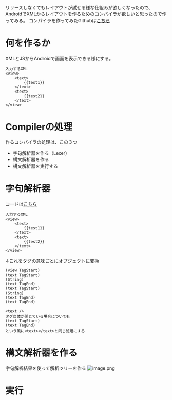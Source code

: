 リリースしなくてもレイアウトが試せる様な仕組みが欲しくなったので、AndroidでXMLからレイアウトを作るためのコンパイラが欲しいと思ったので作ってみる。
コンパイラを作ってみたGithubは[こちら](https://github.com/monar03/LayoutJSEngine)

# 何を作るか
XMLとJSからAndroidで画面を表示できる様にする。

```
入力するXML
<view>
    <text>
        {{test1}}
    </text>
    <text>
        {{test2}}
    </text>
</view>
```

# Compilerの処理
作るコンパイラの処理は、この３つ
* 字句解析器を作る（Lexer）
* 構文解析器を作る
* 構文解析器を実行する

# 字句解析器
コードは[こちら](https://github.com/monar03/LayoutCompiler/blob/master/src/jp/aquagear/layout/compiler/render/lexer/Lexer.java)

```
入力するXML
<view>
    <text>
        {{test1}}
    </text>
    <text>
        {{test2}}
    </text>
</view>
```
↓これをタグの意味ごとにオブジェクトに変換

```
(view TagStart)
(text TagStart)
(String)
(text TagEnd)
(text TagStart)
(String)
(text TagEnd)
(text TagEnd)
```

```
<text />
タグ自体が閉じている場合についても
(text TagStart)
(text TagEnd)
という風に<text></text>と同じ処理にする
```

# 構文解析器を作る
字句解析結果を使って解析ツリーを作る
![image.png](https://qiita-image-store.s3.ap-northeast-1.amazonaws.com/0/449882/1fa16568-0901-db00-43ae-d8e4c36475d5.png)

# 実行
